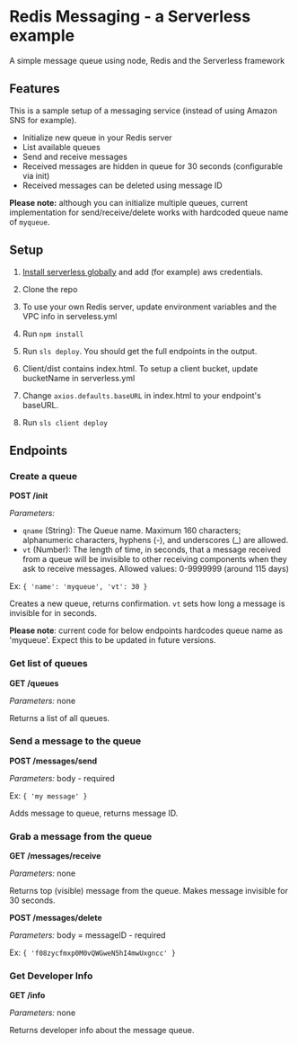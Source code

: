 # Redis Messaging - a Serverless example
A simple message queue using node, Redis and the Serverless framework

## Features

This is a sample setup of a messaging service (instead of using Amazon SNS for example).

* Initialize new queue in your Redis server
* List available queues
* Send and receive messages
* Received messages are hidden in queue for 30 seconds (configurable via init)
* Received messages can be deleted using message ID

**Please note:** although you can initialize multiple queues, current implementation for send/receive/delete works with hardcoded queue name of `myqueue`.


## Setup

1. [Install serverless globally](https://serverless.com/framework/docs/providers/aws/guide/installation/) and add (for example) aws credentials.

2. Clone the repo

3. To use your own Redis server, update environment variables and the VPC info in serveless.yml

4. Run `npm install`

5. Run `sls deploy`. You should get the full endpoints in the output.

6. Client/dist contains index.html. To setup a client bucket, update bucketName in serverless.yml

7. Change `axios.defaults.baseURL` in index.html to your endpoint's baseURL.

8. Run `sls client deploy`

## Endpoints

### Create a queue

**POST /init**


_Parameters:_

* `qname` (String): The Queue name. Maximum 160 characters; alphanumeric characters, hyphens (-), and underscores (\_) are allowed.
* `vt` (Number): The length of time, in seconds, that a message received from a queue will be invisible to other receiving components when they ask to receive messages. Allowed values: 0-9999999 (around 115 days)

Ex:
`{ 'name': 'myqueue', 'vt': 30 }`

Creates a new queue, returns confirmation. `vt` sets how long a message is invisible for in seconds.

**Please note**: current code for below endpoints hardcodes queue name as 'myqueue'. Expect this to be updated in future versions.

### Get list of queues

**GET /queues**


_Parameters:_ none

Returns a list of all queues.

### Send a message to the queue

**POST /messages/send**


_Parameters:_ body - required

Ex:
`{ 'my message' }`

Adds message to queue, returns message ID.

### Grab a message from the queue

**GET /messages/receive**


_Parameters:_ none

Returns top (visible) message from the queue. Makes message invisible for 30 seconds.

**POST /messages/delete**


_Parameters:_ body = messageID - required

Ex:
`{ 'f08zycfmxp0M0vQWGweN5hI4mwUxgncc' }`

### Get Developer Info

**GET /info**

_Parameters:_ none

Returns developer info about the message queue.
